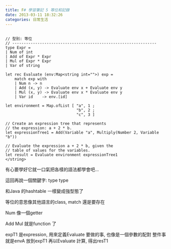 ```yaml
---
title: F# 學習筆記 5 等位和記錄
date: 2013-03-11 18:32:26
categories: 日常生活
---
```


```

// 型別: 等位
// ---------------------------------------------------------------
type Expr =   
| Num of int  
| Add of Expr * Expr  
| Mul of Expr * Expr  
| Var of string  

let rec Evaluate (env:Map<string int="">) exp = 
    match exp with
    | Num n -> n
    | Add (x, y) -> Evaluate env x + Evaluate env y
    | Mul (x, y) -> Evaluate env x * Evaluate env y
    | Var id    -> env.[id]

let environment = Map.ofList [ "a", 1 ;
                               "b", 2 ;
                               "c", 3 ]

// Create an expression tree that represents 
// the expression: a + 2 * b. 
let expressionTree1 = Add(Variable "a", Multiply(Number 2, Variable "b"))

// Evaluate the expression a + 2 * b, given the 
// table of values for the variables. 
let result = Evaluate environment expressionTree1
</string>
```

有心要學好它就一口氣把各樣的語法都學會吧...

這回再說一個關鍵字: type type

和Java 的hashtable 一樣變成強型態了

等位的意思像其他語言的class, match 還是要存在

Num 像一個getter

Add Mul 就是function 了

expT1 是expression, 用來定義Evaluate 要做的事, 也像是一個參數的配對 整件事就是envA 放到expT1 再以Evaluate 計算, 得出resT1